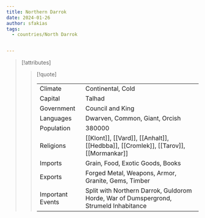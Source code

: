 ```yaml
---
title: Northern Darrok
date: 2024-01-26
author: sfakias
tags:
  - countries/North Darrok


---
```

> [!attributes]
> 
> > [!quote]
> >
> > | | |
> > | --- | --- |
> > | Climate | Continental, Cold |
> > | Capital | Talhad |
> > | Government | Council and King |
> > | Languages | Dwarven, Common, Giant, Orcish |
> > | Population | 380000 |
> > | Religions | [[Klont]], [[Vard]], [[Anhalt]], [[Hedbba]], [[Cromlek]], [[Tarov]], [[Mormankar]] |
> > | Imports | Grain, Food, Exotic Goods, Books |
> > | Exports | Forged Metal, Weapons, Armor, Granite, Gems, Timber |
> > | Important Events | Split with Northern Darrok, Guldorom Horde, War of Dumspergrond, Strumeld Inhabitance |
